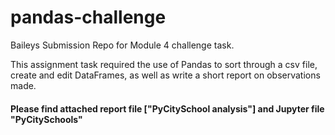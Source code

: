# pandas-challenge
Baileys Submission Repo for Module 4 challenge task.


This assignment task required the use of Pandas to sort through a csv file, create
and edit DataFrames, as well as write a short report on observations made.

#### Please find attached report file ["PyCitySchool analysis"] and Jupyter file "PyCitySchools"